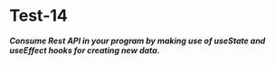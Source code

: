 # Test-14

***Consume Rest API in your program by making use of useState and useEffect hooks for creating new data.***